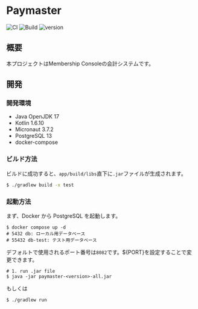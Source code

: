# Paymaster

![CI](https://github.com/membership-console/paymaster/workflows/CI/badge.svg)
![Build](https://github.com/membership-console/paymaster/workflows/Build/badge.svg)
![version](https://img.shields.io/badge/version-1.0.0--SNAPSHOT-blue.svg)

## 概要

本プロジェクトはMembership Consoleの会計システムです。

## 開発

### 開発環境

- Java OpenJDK 17
- Kotlin 1.6.10
- Micronaut 3.7.2
- PostgreSQL 13
- docker-compose

### ビルド方法

ビルドに成功すると、`app/build/libs`直下に`.jar`ファイルが生成されます。

```sh
$ ./gradlew build -x test
```

### 起動方法

まず、Docker から PostgreSQL を起動します。

```
$ docker compose up -d
# 5432 db: ローカル用データベース
# 55432 db-test: テスト用データベース
```

デフォルトで使用されるポート番号は`8082`です。${PORT}を設定することで変更できます。

```shell
# 1. run .jar file
$ java -jar paymaster-<version>-all.jar
```

もしくは

```shell
$ ./gradlew run
```
